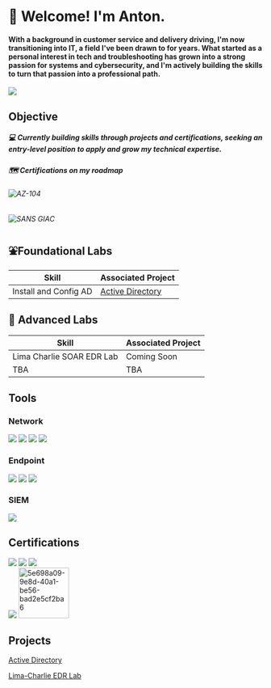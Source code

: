 # 🥇 Welcome! I'm Anton.
#### With a background in customer service and delivery driving, I'm now transitioning into IT, a field I've been drawn to for years. What started as a personal interest in tech and troubleshooting has grown into a strong passion for systems and cybersecurity, and I'm actively building the skills to turn that passion into a professional path.

<a href="https://linkedin.com"><img src="https://img.shields.io/badge/-LinkedIn-0072b1?&style=for-the-badge&logo=linkedin&logoColor=white" /></a>

## Objective

##### 💻 Currently building skills through projects and certifications, seeking an entry-level position to apply and grow my technical expertise.

##### 🗺️ Certifications on my roadmap 
###### ![AZ-104](https://img.shields.io/badge/Microsoft-AZ--104-blue?logo=microsoft-azure&logoColor=white)
###### ![SANS GIAC](https://img.shields.io/badge/SANS-GIAC-darkblue?logo=security&logoColor=white&style=flat-square)








## ⛲Foundational Labs

| Skill                                         | Associated Project         |
|-----------------------------------------------|----------------------------|
| Install and Config AD | <a href="https://github.com/0xNotna/Active-Directory-Lab">Active Directory</a>

## 🧪 Advanced Labs

| Skill                                         | Associated Project         |
|-----------------------------------------------|----------------------------|
|   Lima Charlie SOAR EDR Lab                                                               |             Coming Soon            |
|                                          TBA                                              |              TBA                   |

## Tools

### Network
<div>
    <img src="https://img.shields.io/badge/SSH-333333?style=for-the-badge&logo=OpenSSH&logoColor=white" />
    <img src="https://img.shields.io/badge/RDP-0078D4?style=for-the-badge&logo=Windows&logoColor=white" />
    <img src="https://img.shields.io/badge/-Wireshark-1679A7?&style=for-the-badge&logo=Wireshark&logoColor=white" />
    <img src="https://img.shields.io/badge/-Nmap-4682B4?style=for-the-badge&logo=Nmap&logoColor=white" />
</div>

### Endpoint
<div>
    <img src="https://img.shields.io/badge/PowerShell-5391FE?style=for-the-badge&logo=PowerShell&logoColor=white" />
    <img src="https://img.shields.io/badge/Sysmon-800080?style=for-the-badge&logo=Windows&logoColor=white" />
    <img src="https://img.shields.io/badge/Microsoft%20Defender-0078D4?style=for-the-badge&logo=microsoft&logoColor=white" />


</div>

### SIEM
<div>
    <img src="https://img.shields.io/badge/-Splunk-000000?&style=for-the-badge&logo=Splunk&logoColor=white" />
</div>

## Certifications
<div>
<!-- CompTIA A+ -->
<img src="https://img.shields.io/badge/CompTIA_A%2B-4D4D4D?style=for-the-badge&logo=CompTIA&logoColor=white" />

<!-- CompTIA Network+ -->
<img src="https://img.shields.io/badge/CompTIA%20Network%2B-007ACC?style=for-the-badge&logo=CompTIA&logoColor=white" />

<!-- CompTIA Security+ -->
<img src="https://img.shields.io/badge/CompTIA%20Security%2B-FF0000?style=for-the-badge&logo=CompTIA&logoColor=white" />
</div>

<!-- AZ-900 -->
<img src="https://img.shields.io/badge/Microsoft%20AZ--900-0078D4?style=for-the-badge&logo=microsoft-azure&logoColor=white" />

<img width="100" height="100" alt="5e698a09-9e8d-40a1-be56-bad2e5cf2ba6" src="https://github.com/user-attachments/assets/29c24edd-af5a-477c-ac55-2fa2b3ac9313" />

## Projects
<a href="https://github.com/0xNotna/Active-Directory-Lab">Active Directory</a>

<a href="https://github.com/0xNotna/Splunk-AD-Lab">Lima-Charlie EDR Lab<a>
